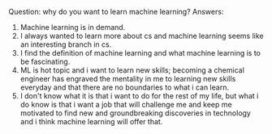 Question: why do you want to learn machine learning?
Answers:
1. Machine learning is in demand.
2. I always wanted to learn more about cs and machine learning seems like an interesting branch in cs.
3. I find the definition of machine learning and what machine learning is to be fascinating.
4. ML is hot topic and i want to learn new skills; becoming a chemical engineer has engraved the mentality in me to learning new skills everyday and that there are no boundaries to what i can learn.
5. I don't know what it is that i want to do for the rest of my life, but what i do know is that i want a job that will challenge me and keep me motivated to find new and groundbreaking discoveries in technology and i think machine learning will offer that.
